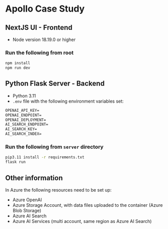 # Apollo Case Study

## NextJS UI - Frontend

- Node version 18.19.0 or higher

### Run the following from root

```bash
npm install
npm run dev
```

## Python Flask Server - Backend

- Python 3.11
- `.env` file with the following environment variables set:

```txt
OPENAI_API_KEY=
OPENAI_ENDPOINT=
OPENAI_DEPLOYMENT=
AI_SEARCH_ENDPOINT=
AI_SEARCH_KEY=
AI_SEARCH_INDEX=
```

### Run the following from `server` directory

```bash
pip3.11 install -r requirements.txt
flask run
```

## Other information

In Azure the following resources need to be set up:

- Azure OpenAI
- Azure Storage Account, with data files uploaded to the container (Azure Blob Storage)
- Azure AI Search
- Azure AI Services (multi account, same region as Azure AI Search)